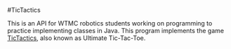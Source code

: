 #TicTactics

This is an API for WTMC robotics students working on programming to practice implementing classes in Java.  This program implements the game [TicTactics](https://en.wikipedia.org/wiki/Ultimate_tic-tac-toe), also known as Ultimate Tic-Tac-Toe.
